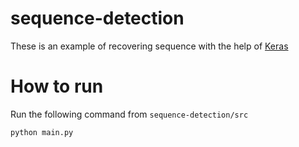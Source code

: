 # sequence-detection
These is an example of recovering sequence with the help of [Keras](https://keras.io/examples/lstm_seq2seq/)

# How to run
Run the following command from `sequence-detection/src`
```
python main.py
```
